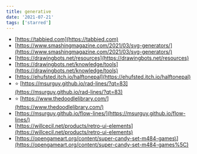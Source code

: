 ```yaml
---
title: generative
date: '2021-07-21'
tags: ['starred']
---
```


- [https://tabbied.com](https://tabbied.com)
- [https://www.smashingmagazine.com/2021/03/svg-generators/](https://www.smashingmagazine.com/2021/03/svg-generators/)
- [https://drawingbots.net/resources](https://drawingbots.net/resources)
- [https://drawingbots.net/knowledge/tools](https://drawingbots.net/knowledge/tools)
- [https://ehufsted.itch.io/halftonepal](https://ehufsted.itch.io/halftonepal)
- ⭐️ [https://msurguy.github.io/rad-lines/?qt=83](https://msurguy.github.io/rad-lines/?qt=83)
- ⭐️ [https://www.thedoodlelibrary.com/](https://www.thedoodlelibrary.com/)
- [https://msurguy.github.io/flow-lines/](https://msurguy.github.io/flow-lines/)
- [https://willcecil.net/products/retro-ui-elements](https://willcecil.net/products/retro-ui-elements)
- [https://opengameart.org/content/super-candy-set-m484-games\](https://opengameart.org/content/super-candy-set-m484-games%5C)
